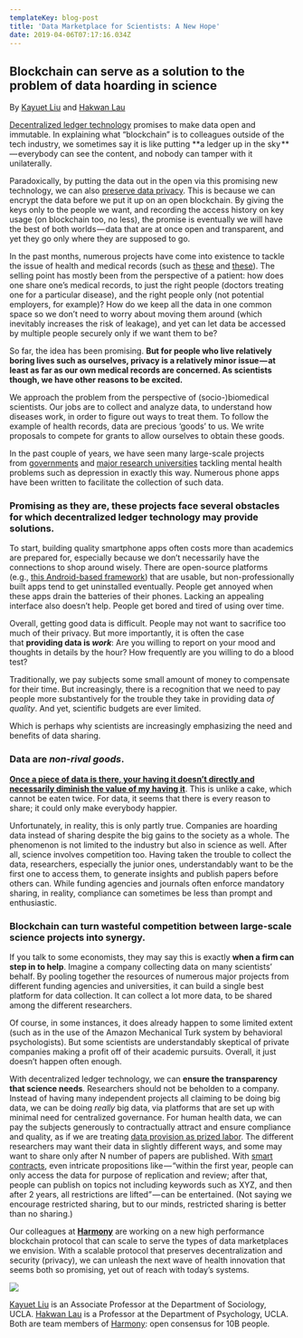 ```yaml
---
templateKey: blog-post
title: 'Data Marketplace for Scientists: A New Hope'
date: 2019-04-06T07:17:16.034Z
---
```

Blockchain can serve as a solution to the problem of data hoarding in science
-----------------------------------------------------------------------------

By [Kayuet Liu](https://sites.google.com/view/kayuet-liu) and [Hakwan Lau](https://www.psych.ucla.edu/faculty/page/hakwan)

[Decentralized ledger technology](https://arxiv.org/abs/1711.03936) promises to make data open and immutable. In explaining what “blockchain” is to colleagues outside of the tech industry, we sometimes say it is like putting **a ledger up in the sky **— everybody can see the content, and nobody can tamper with it unilaterally.

Paradoxically, by putting the data out in the open via this promising new technology, we can also [preserve data privacy](https://venturebeat.com/2018/07/09/oasis-labs-raises-45-million-for-privacy-first-cloud-on-blockchain/). This is because we can encrypt the data before we put it up on an open blockchain. By giving the keys only to the people we want, and recording the access history on key usage (on blockchain too, no less), the promise is eventually we will have the best of both worlds — data that are at once open and transparent, and yet they go only where they are supposed to go.

In the past months, numerous projects have come into existence to tackle the issue of health and medical records (such as [these](https://apps.beta.nhs.uk/category/mental_health/) and [these](https://itunes.apple.com/us/app/bliss-harvard-mental-health/id1280579437?mt=8)). The selling point has mostly been from the perspective of a patient: how does one share one’s medical records, to just the right people (doctors treating one for a particular disease), and the right people only (not potential employers, for example)? How do we keep all the data in one common space so we don’t need to worry about moving them around (which inevitably increases the risk of leakage), and yet can let data be accessed by multiple people securely only if we want them to be?

So far, the idea has been promising. **But for people who live relatively boring lives such as ourselves, privacy is a relatively minor issue — at least as far as our own medical records are concerned. As scientists though, we have other reasons to be excited.**

We approach the problem from the perspective of (socio-)biomedical scientists. Our jobs are to collect and analyze data, to understand how diseases work, in order to figure out ways to treat them. To follow the example of health records, data are precious ‘goods’ to us. We write proposals to compete for grants to allow ourselves to obtain these goods.

In the past couple of years, we have seen many large-scale projects from [governments](https://apps.beta.nhs.uk/category/mental_health/) and [major research universities](https://itunes.apple.com/us/app/bliss-harvard-mental-health/id1280579437?mt=8) tackling mental health problems such as depression in exactly this way. Numerous phone apps have been written to facilitate the collection of such data.

### Promising as they are, these projects face several obstacles for which decentralized ledger technology may provide solutions.

To start, building quality smartphone apps often costs more than academics are prepared for, especially because we don’t necessarily have the connections to shop around wisely. There are open-source platforms (e.g., [this Android-based framework](http://www.awareframework.com/)) that are usable, but non-professionally built apps tend to get uninstalled eventually. People get annoyed when these apps drain the batteries of their phones. Lacking an appealing interface also doesn’t help. People get bored and tired of using over time.

Overall, getting good data is difficult. People may not want to sacrifice too much of their privacy. But more importantly, it is often the case that **providing data is _work_**: Are you willing to report on your mood and thoughts in details by the hour? How frequently are you willing to do a blood test?

Traditionally, we pay subjects some small amount of money to compensate for their time. But increasingly, there is a recognition that we need to pay people more substantively for the trouble they take in providing data _of quality_. And yet, scientific budgets are ever limited.

Which is perhaps why scientists are increasingly emphasizing the need and benefits of data sharing.

### **Data are _non-rival goods_.**

[**Once a piece of data is there, your having it doesn’t directly and necessarily diminish the value of my having it**](https://www.gsb.stanford.edu/faculty-research/working-papers/nonrivalry-economics-data). This is unlike a cake, which cannot be eaten twice. For data, it seems that there is every reason to share; it could only make everybody happier.

Unfortunately, in reality, this is only partly true. Companies are hoarding data instead of sharing despite the big gains to the society as a whole. The phenomenon is not limited to the industry but also in science as well. After all, science involves competition too. Having taken the trouble to collect the data, researchers, especially the junior ones, understandably want to be the first one to access them, to generate insights and publish papers before others can. While funding agencies and journals often enforce mandatory sharing, in reality, compliance can sometimes be less than prompt and enthusiastic.

### Blockchain can turn wasteful competition between large-scale science projects into synergy.

If you talk to some economists, they may say this is exactly **when a firm can step in to help**. Imagine a company collecting data on many scientists’ behalf. By pooling together the resources of numerous major projects from different funding agencies and universities, it can build a single best platform for data collection. It can collect a lot more data, to be shared among the different researchers.

Of course, in some instances, it does already happen to some limited extent (such as in the use of the Amazon Mechanical Turk system by behavioral psychologists). But some scientists are understandably skeptical of private companies making a profit off of their academic pursuits. Overall, it just doesn’t happen often enough.

With decentralized ledger technology, we can **ensure the transparency that science needs**. Researchers should not be beholden to a company. Instead of having many independent projects all claiming to be doing big data, we can be doing _really_ big data, via platforms that are set up with minimal need for centralized governance. For human health data, we can pay the subjects generously to contractually attract and ensure compliance and quality, as if we are treating [data provision as prized labor](https://www.aeaweb.org/conference/2018/preliminary/paper/2Y7N88na). The different researchers may want their data in slightly different ways, and some may want to share only after N number of papers are published. With [smart contracts](https://blockgeeks.com/guides/smart-contracts/), even intricate propositions like — “within the first year, people can only access the data for purpose of replication and review; after that, people can publish on topics not including keywords such as XYZ, and then after 2 years, all restrictions are lifted” — can be entertained. (Not saying we encourage restricted sharing, but to our minds, restricted sharing is better than no sharing.)

Our colleagues at [**Harmony**](https://harmony.one/) are working on a new high performance blockchain protocol that can scale to serve the types of data marketplaces we envision. With a scalable protocol that preserves decentralization and security (privacy), we can unleash the next wave of health innovation that seems both so promising, yet out of reach with today’s systems.

![](images/uploaded/1-ipb8xdynq3whwols6j93tqpng_1553626592.png)

[Kayuet Liu](https://sites.google.com/view/kayuet-liu) is an Associate Professor at the Department of Sociology, UCLA. [Hakwan Lau](https://www.psych.ucla.edu/faculty/page/hakwan) is a Professor at the Department of Psychology, UCLA. Both are team members of [Harmony](https://medium.com/harmony-one): open consensus for 10B people.
